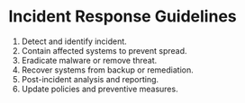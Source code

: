 # Incident Response Guidelines

1. Detect and identify incident.  
2. Contain affected systems to prevent spread.  
3. Eradicate malware or remove threat.  
4. Recover systems from backup or remediation.  
5. Post-incident analysis and reporting.  
6. Update policies and preventive measures.
